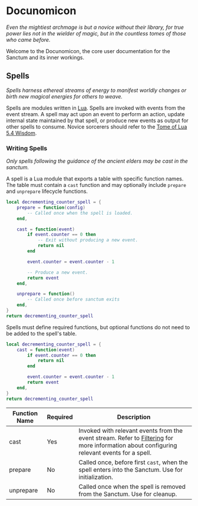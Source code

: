 # Docunomicon

*Even the mightiest archmage is but a novice without their library, for true power lies not in the wielder of magic, but in
the countless tomes of those who came before.*

Welcome to the Docunomicon, the core user documentation for the Sanctum and its inner workings.


## Spells

*Spells harness ethereal streams of energy to manifest worldly changes or birth new magical energies for others to weave.*

Spells are modules written in [Lua][LUA-LANG]. Spells are invoked with events from the event stream. A spell may act upon an event
to perform an action, update internal state maintained by that spell, or produce new events as output for other spells to consume.
Novice sorcerers should refer to the [Tome of Lua 5.4 Wisdom][LUA-MANUAL].

[LUA-LANG]: https://www.lua.org/download.html
[LUA-MANUAL]: https://www.lua.org/manual/5.4/manual.html


### Writing Spells

*Only spells following the guidance of the ancient elders may be cast in the sanctum.*

A spell is a Lua module that exports a table with specific function names. The table must contain a `cast` function and may
optionally include `prepare` and `unprepare` lifecycle functions.

```lua
local decrementing_counter_spell = {
    prepare = function(config)
        -- Called once when the spell is loaded.
    end,

    cast = function(event)
        if event.counter == 0 then
            -- Exit without producing a new event.
            return nil
        end

        event.counter = event.counter - 1

        -- Produce a new event.
        return event
    end,

    unprepare = function()
        -- Called once before sanctum exits
    end,
}
return decrementing_counter_spell
```

Spells must define required functions, but optional functions do not need to be added to the spell's table.

```lua
local decrementing_counter_spell = {
    cast = function(event)
        if event.counter == 0 then
            return nil
        end

        event.counter = event.counter - 1
        return event
    end,
}
return decrementing_counter_spell
```

| Function Name  | Required | Description |
|----------------|----------|-------------|
| cast           | Yes      | Invoked with relevant events from the event stream. Refer to [Filtering](#filtering) for more information about configuring relevant events for a spell. |
| prepare        | No       | Called once, before first `cast`, when the spell enters into the Sanctum. Use for initialization. |
| unprepare      | No       | Called once when the spell is removed from the Sanctum. Use for cleanup. |

